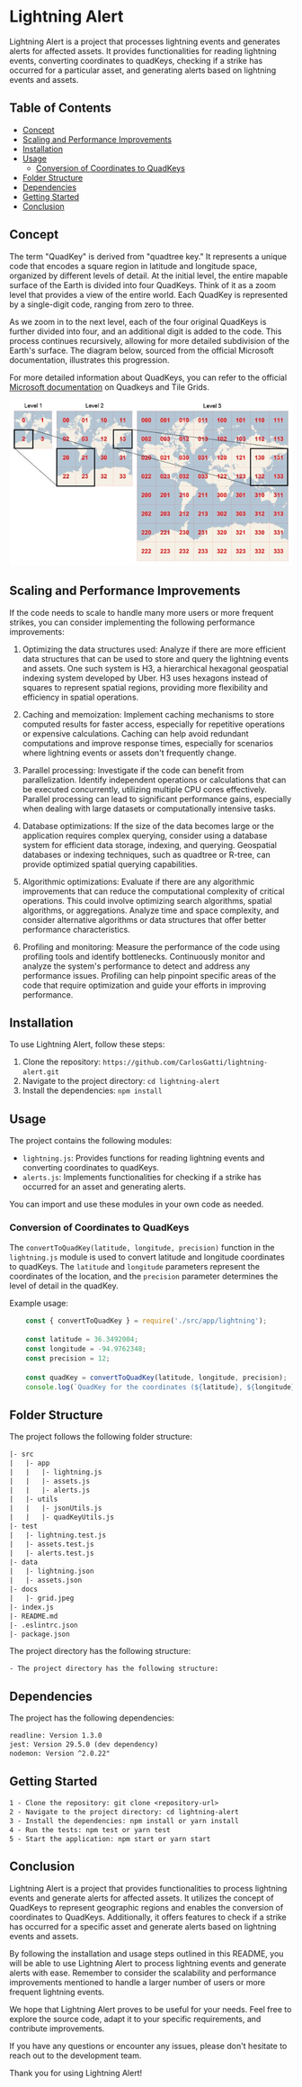 # Lightning Alert

Lightning Alert is a project that processes lightning events and generates alerts for affected assets. It provides functionalities for reading lightning events, converting coordinates to quadKeys, checking if a strike has occurred for a particular asset, and generating alerts based on lightning events and assets.

## Table of Contents
- [Concept](#concept)
- [Scaling and Performance Improvements](#scaling-and-performance-improvements)
- [Installation](#installation)
- [Usage](#usage)
    - [Conversion of Coordinates to QuadKeys](#conversion-of-coordinates-to-quadkeys)
- [Folder Structure](#folder-structure)
- [Dependencies](#dependencies)
- [Getting Started](#getting-started)
- [Conclusion](#conclusion)

## Concept

The term "QuadKey" is derived from "quadtree key." It represents a unique code that encodes a square region in latitude and longitude space, organized by different levels of detail. At the initial level, the entire mapable surface of the Earth is divided into four QuadKeys. Think of it as a zoom level that provides a view of the entire world. Each QuadKey is represented by a single-digit code, ranging from zero to three.

As we zoom in to the next level, each of the four original QuadKeys is further divided into four, and an additional digit is added to the code. This process continues recursively, allowing for more detailed subdivision of the Earth's surface. The diagram below, sourced from the official Microsoft documentation, illustrates this progression.

For more detailed information about QuadKeys, you can refer to the official [Microsoft documentation][quadkeys-doc] on Quadkeys and Tile Grids.

[quadkeys-doc]: https://docs.microsoft.com/en-us/bingmaps/articles/bing-maps-tile-system

![Descrição da Imagem](docs/grid.jpeg)

## Scaling and Performance Improvements
If the code needs to scale to handle many more users or more frequent strikes, you can consider implementing the following performance improvements:

1. Optimizing the data structures used: Analyze if there are more efficient data structures that can be used to store and query the lightning events and assets. One such system is H3, a hierarchical hexagonal geospatial indexing system developed by Uber. H3 uses hexagons instead of squares to represent spatial regions, providing more flexibility and efficiency in spatial operations.

2. Caching and memoization: Implement caching mechanisms to store computed results for faster access, especially for repetitive operations or expensive calculations. Caching can help avoid redundant computations and improve response times, especially for scenarios where lightning events or assets don't frequently change.

3. Parallel processing: Investigate if the code can benefit from parallelization. Identify independent operations or calculations that can be executed concurrently, utilizing multiple CPU cores effectively. Parallel processing can lead to significant performance gains, especially when dealing with large datasets or computationally intensive tasks.

4. Database optimizations: If the size of the data becomes large or the application requires complex querying, consider using a database system for efficient data storage, indexing, and querying. Geospatial databases or indexing techniques, such as quadtree or R-tree, can provide optimized spatial querying capabilities.

5. Algorithmic optimizations: Evaluate if there are any algorithmic improvements that can reduce the computational complexity of critical operations. This could involve optimizing search algorithms, spatial algorithms, or aggregations. Analyze time and space complexity, and consider alternative algorithms or data structures that offer better performance characteristics.

6. Profiling and monitoring: Measure the performance of the code using profiling tools and identify bottlenecks. Continuously monitor and analyze the system's performance to detect and address any performance issues. Profiling can help pinpoint specific areas of the code that require optimization and guide your efforts in improving performance.

## Installation

To use Lightning Alert, follow these steps:

1. Clone the repository: `https://github.com/CarlosGatti/lightning-alert.git`
2. Navigate to the project directory: `cd lightning-alert`
3. Install the dependencies: `npm install`

## Usage

The project contains the following modules:

- `lightning.js`: Provides functions for reading lightning events and converting coordinates to quadKeys.
- `alerts.js`: Implements functionalities for checking if a strike has occurred for an asset and generating alerts.

You can import and use these modules in your own code as needed.

### Conversion of Coordinates to QuadKeys

The `convertToQuadKey(latitude, longitude, precision)` function in the `lightning.js` module is used to convert latitude and longitude coordinates to quadKeys. The `latitude` and `longitude` parameters represent the coordinates of the location, and the `precision` parameter determines the level of detail in the quadKey.

Example usage:

```javascript
    const { convertToQuadKey } = require('./src/app/lightning');

    const latitude = 36.3492004;
    const longitude = -94.9762348;
    const precision = 12;

    const quadKey = convertToQuadKey(latitude, longitude, precision);
    console.log(`QuadKey for the coordinates (${latitude}, ${longitude}) is: ${quadKey}`);
```

## Folder Structure
The project follows the following folder structure:
```
|- src
|   |- app
|   |   |- lightning.js
|   |   |- assets.js
|   |   |- alerts.js
|   |- utils
|   |   |- jsonUtils.js
|   |   |- quadKeyUtils.js
|- test
|   |- lightning.test.js
|   |- assets.test.js
|   |- alerts.test.js
|- data
|   |- lightning.json
|   |- assets.json
|- docs
|   |- grid.jpeg
|- index.js
|- README.md
|- .eslintrc.json
|- package.json

```

The project directory has the following structure:

    - The project directory has the following structure:


## Dependencies
The project has the following dependencies:

    readline: Version 1.3.0
    jest: Version 29.5.0 (dev dependency)
    nodemon: Version ^2.0.22"

## Getting Started
    1 - Clone the repository: git clone <repository-url>
    2 - Navigate to the project directory: cd lightning-alert
    3 - Install the dependencies: npm install or yarn install
    4 - Run the tests: npm test or yarn test
    5 - Start the application: npm start or yarn start


## Conclusion

Lightning Alert is a project that provides functionalities to process lightning events and generate alerts for affected assets. It utilizes the concept of QuadKeys to represent geographic regions and enables the conversion of coordinates to QuadKeys. Additionally, it offers features to check if a strike has occurred for a specific asset and generate alerts based on lightning events and assets.

By following the installation and usage steps outlined in this README, you will be able to use Lightning Alert to process lightning events and generate alerts with ease. Remember to consider the scalability and performance improvements mentioned to handle a larger number of users or more frequent lightning events.

We hope that Lightning Alert proves to be useful for your needs. Feel free to explore the source code, adapt it to your specific requirements, and contribute improvements.

If you have any questions or encounter any issues, please don't hesitate to reach out to the development team.

Thank you for using Lightning Alert!



